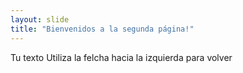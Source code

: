 ```yaml
---
layout: slide 
title: "Bienvenidos a la segunda página!"
---
```

Tu texto 
Utiliza la felcha hacia la izquierda para volver
